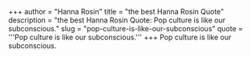 +++
author = "Hanna Rosin"
title = "the best Hanna Rosin Quote"
description = "the best Hanna Rosin Quote: Pop culture is like our subconscious."
slug = "pop-culture-is-like-our-subconscious"
quote = '''Pop culture is like our subconscious.'''
+++
Pop culture is like our subconscious.
